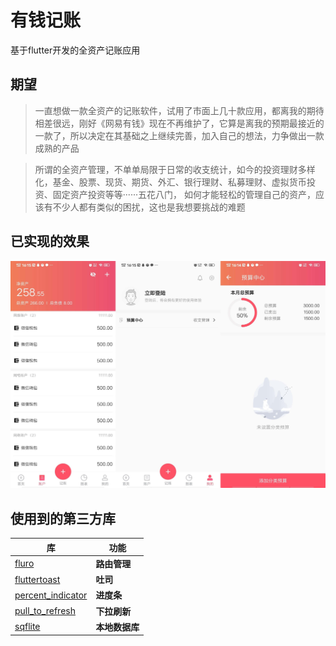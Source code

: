 # 有钱记账

基于flutter开发的全资产记账应用

## 期望

> 一直想做一款全资产的记账软件，试用了市面上几十款应用，都离我的期待相差很远，刚好《网易有钱》现在不再维护了，它算是离我的预期最接近的一款了，所以决定在其基础之上继续完善，加入自己的想法，力争做出一款成熟的产品

> 所谓的全资产管理，不单单局限于日常的收支统计，如今的投资理财多样化，基金、股票、现货、期货、外汇、银行理财、私募理财、虚拟货币投资、固定资产投资等等······五花八门，
> 如何才能轻松的管理自己的资产，应该有不少人都有类似的困扰，这也是我想要挑战的难题

## 已实现的效果

<img src="./ui/ui_01.jpg"/>

## 使用到的第三方库

| 库                         | 功能             |
| -------------------------  | --------------- |
| [fluro](https://pub.flutter-io.cn/packages/fluro)                           | **路由管理**     |
| [fluttertoast](https://pub.flutter-io.cn/packages/fluttertoast)             | **吐司**        |
| [percent_indicator](https://pub.flutter-io.cn/packages/percent_indicator)   | **进度条**       |
| [pull_to_refresh](https://pub.flutter-io.cn/packages/pull_to_refresh)       | **下拉刷新**     |
| [sqflite](https://pub.flutter-io.cn/packages/sqflite)                       | **本地数据库**   |